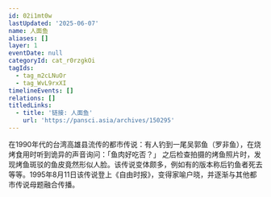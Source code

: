 ```yaml
---
id: 02i1mt0w
lastUpdated: '2025-06-07'
name: 人面鱼
aliases: []
layer: 1
eventDate: null
categoryId: cat_r0rzgkOi
tagIds:
  - tag_m2cLNuOr
  - tag_WvL9rxXI
timelineEvents: []
relations: []
titledLinks:
  - title: '链接: 人面鱼'
    url: 'https://pansci.asia/archives/150295'
---
```

在1990年代的台湾高雄县流传的都市传说：有人钓到一尾吴郭鱼（罗非鱼），在烧烤食用时听到诡异的声音询问：「鱼肉好吃否？」 之后检查拍摄的烤鱼照片时，发现烤鱼斑驳的鱼皮竟然形似人脸。该传说变体颇多，例如有的版本称后钓鱼者死去等等。1995年8月11日该传说登上《自由时报》，变得家喻户晓，并逐渐与其他都市传说母题融合传播。
